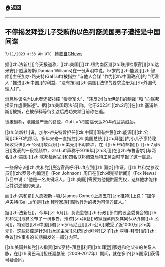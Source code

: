 ###  [:house:返回](README.md)
---


## 不停揭发拜登儿子受贿的以色列裔美国男子遭控是中国间谍
`7/11/2023 8:33 AM UTC ` [轉載自GNews](https://gnews.org/articles/1451928)


据[[zh:法新社]]今天报道称，[[zh:美国]][[zh:纽约南区]][[zh:联邦检察官]][[zh:达米安]]-威廉姆斯(Damian Williams)在一份声明中说，57岁的[[zh:能源]][[zh:智库]]主任加尔-路夫特(Gal Luft)被指控 "与他人合谋 "作为[[zh:中国政府]]的 "代理人 "推进[[zh:中国]]的利益，"没有按照[[zh:美国]]法律的要求注册为[[zh:外国代理人]]"。

消息称该名为Luft者还被指控 "贩卖军火"、"违反对[[zh:伊朗]]的制裁 "和 "向联邦探员作虚假陈述"。据[[zh:美国司法部]]称，他于2023年[[zh:2月]]在[[zh:塞浦路斯]]被捕，在被保释等待引渡后成功失踪目前称在逃。

该报道称，根据最严重的指控，Gal Luft将面临长达20年的监禁威胁。

[[zh:法新社]]说，加尔-卢夫特曾担任[[zh:中国]]国有控股[[zh:能源]][[zh:公司]]CEFC的顾问，多年来他一直指控[[zh:美国总统]][[zh:拜登]]的小儿子亨特秘密收受该[[zh:公司]]数百万[[zh:美元]]不明款项。在《[[zh:纽约邮报]]》[[zh:7月5日]]发表的一段视频中，Gal Luft声称于2019年[[zh:3月]]在[[zh:布鲁塞尔]]与两名[[zh:美国]][[zh:联邦检察官]]和四名联邦调查局特工见面时举报了这一信息。

一些保守派[[zh:共和党]]民选官员呼吁Luft应到[[zh:国会]]作证。[[zh:共和党参议员]][[zh:罗恩-约翰逊]]（Ron Johnson）周日在[[zh:福克斯新闻]]（Fox News）节目中说："他是一名关键证人。[[zh:美国]]需要为他提供豁免权，这样他才能作证并讲述他的亲见。

而[[zh:共和党]]人詹姆斯-科默(James Comer)上周五在[[zh:推特]]上说：“加尔-卢夫特(Gal Luft)是[[zh:拜登家族]]腐败行为的极为可信的证人。”

据[[zh:法新社]]，今年[[zh:5月]]，负责监督[[zh:行政]]部门的议会委员会的[[zh:共和党]]成员公布了一份报告，指控[[zh:拜登]]的家庭成员及其同伙从外国[[zh:公司]]，特别是[[zh:中国]]和[[zh:罗马尼亚]][[zh:公司]]收受了近1000万[[zh:美元]]。这些指控是针对[[zh:民主党]]总统[[zh:拜登]]之子[[zh:亨特-拜登]]的[[zh:争议]]性事务的长期揭发的一部分内容。

[[zh:美国共和党]]人指责[[zh:亨特-拜登]]利用[[zh:拜登]]家姓和他父亲的关系人脉，在[[zh:奥巴马]]担任副总统（2009-2017年）期间，就在多个[[zh:国家]]获得可疑合同。

